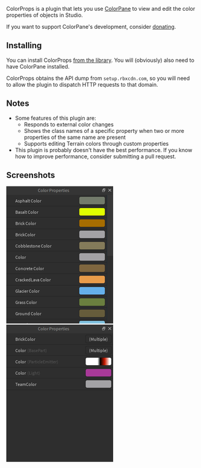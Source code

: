 ColorProps is a plugin that lets you use [ColorPane](https://github.com/Blupo/ColorPane) to view and edit the color properties of objects in Studio.

If you want to support ColorPane's development, consider [donating](https://ko-fi.com/blupo).

## Installing

You can install ColorProps [from the library](https://www.roblox.com/library/6494015679). You will (obviously) also need to have ColorPane installed.

ColorProps obtains the API dump from `setup.rbxcdn.com`, so you will need to allow the plugin to dispatch HTTP requests to that domain.

## Notes

- Some features of this plugin are:
    - Responds to external color changes
    - Shows the class names of a specific property when two or more properties of the same name are present
    - Supports editing Terrain colors through custom properties
- This plugin is probably doesn't have the best performance. If you know how to improve performance, consider submitting a pull request.

## Screenshots

![A screenshot of the properties list](images/props-list.png)
![A screenshot showing some features of the plugin](images/features.png)